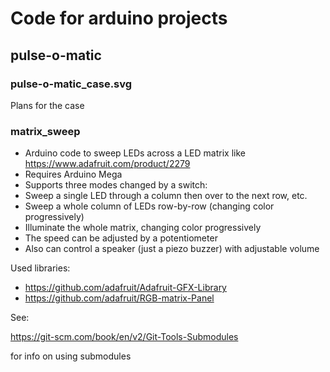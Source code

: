 # Code for arduino projects

##  pulse-o-matic
### pulse-o-matic_case.svg
Plans for the case 

### matrix_sweep
* Arduino code to sweep LEDs across a LED matrix like https://www.adafruit.com/product/2279
* Requires Arduino Mega
* Supports three modes changed by a switch:
 * Sweep a single LED through a column then over to the next row, etc.
 * Sweep a whole column of LEDs row-by-row (changing color progressively)
 * Illuminate the whole matrix, changing color progressively
* The speed can be adjusted by a potentiometer
* Also can control a speaker (just a piezo buzzer) with adjustable volume

Used libraries:
* https://github.com/adafruit/Adafruit-GFX-Library
* https://github.com/adafruit/RGB-matrix-Panel

See:

https://git-scm.com/book/en/v2/Git-Tools-Submodules

for info on using submodules

